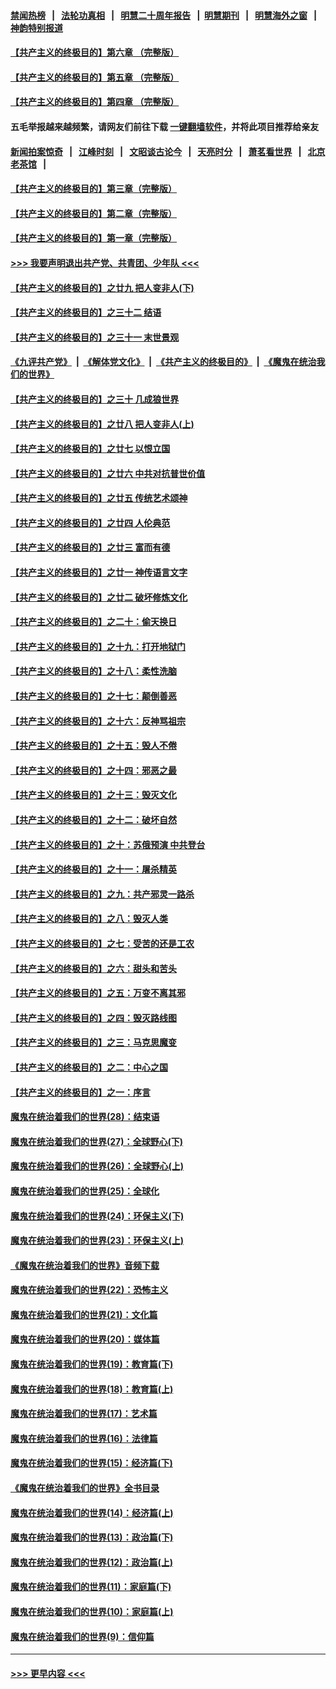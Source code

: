 #### [禁闻热榜](热点新闻.md?=0)  &nbsp;&nbsp;|&nbsp;&nbsp; [法轮功真相](https://github.com/gfw-breaker/truth/blob/master/README.md?=0) &nbsp;&nbsp;|&nbsp;&nbsp; [明慧二十周年报告](https://github.com/gfw-breaker/mh-reports/blob/master/README.md?=0) &nbsp;&nbsp;|&nbsp;&nbsp;[明慧期刊](https://github.com/gfw-breaker/mh-qikan) &nbsp;&nbsp;|&nbsp;&nbsp; [明慧海外之窗](https://github.com/gfw-breaker/mh-news/blob/master/README.md?=0) &nbsp;&nbsp;|&nbsp;&nbsp; [神韵特别报道](https://github.com/gfw-breaker/mh-news/blob/master/shenyun.md?=0)
#### [【共产主义的终极目的】第六章 （完整版）](../pages/nsc422/n11428913.md?t=02281002) 
#### [【共产主义的终极目的】第五章 （完整版）](../pages/nsc422/n11428912.md?t=02281002) 
#### [【共产主义的终极目的】第四章 （完整版）](../pages/nsc422/n11428907.md?t=02281002) 
#### 五毛举报越来越频繁，请网友们前往下载 [一键翻墙软件](https://github.com/gfw-breaker/ssr-accounts)，并将此项目推荐给亲友
#### [新闻拍案惊奇](https://github.com/gfw-breaker/banned-news/blob/master/pages/link4.md) &nbsp;&nbsp;|&nbsp;&nbsp; [江峰时刻](https://github.com/gfw-breaker/banned-news/blob/master/pages/link4.md) &nbsp;&nbsp;|&nbsp;&nbsp; [文昭谈古论今](https://github.com/gfw-breaker/banned-news/blob/master/pages/link4.md) &nbsp;&nbsp;|&nbsp;&nbsp; [天亮时分](https://github.com/gfw-breaker/banned-news/blob/master/pages/link4.md) &nbsp;&nbsp;|&nbsp;&nbsp; [萧茗看世界](https://github.com/gfw-breaker/banned-news/blob/master/pages/link4.md) &nbsp;&nbsp;|&nbsp;&nbsp; [北京老茶馆](https://github.com/gfw-breaker/banned-news/blob/master/pages/link4.md) &nbsp;&nbsp;|&nbsp;&nbsp; 
#### [【共产主义的终极目的】第三章（完整版）](../pages/nsc422/n11428848.md?t=02281002) 
#### [【共产主义的终极目的】第二章（完整版）](../pages/nsc422/n11428831.md?t=02281002) 
#### [【共产主义的终极目的】第一章（完整版）](../pages/nsc422/n11417651.md?t=02281002) 
#### [>>> 我要声明退出共产党、共青团、少年队 <<<](https://github.com/begood0513/goodnews/blob/master/quit/letter.md) 
#### [【共产主义的终极目的】之廿九 把人变非人(下)](../pages/nsc422/n11344140.md?t=02281002) 
#### [【共产主义的终极目的】之三十二 结语](../pages/nsc422/n11360535.md?t=02281002) 
#### [【共产主义的终极目的】之三十一 末世景观](../pages/nsc422/n11351129.md?t=02281002) 
#### [《九评共产党》](https://github.com/begood0513/9ping.md/blob/master/README.md) &nbsp;|&nbsp; [《解体党文化》](../../../../jtdwh.md/blob/master/README.md)  &nbsp;|&nbsp; [《共产主义的终极目的》](../../../../gczydzjmd.md/blob/master/README.md) &nbsp;|&nbsp; [《魔鬼在统治我们的世界》](../../../../mgztzwmdsj.md/blob/master/README.md) 
#### [【共产主义的终极目的】之三十 几成狼世界](../pages/nsc422/n11348280.md?t=02281002) 
#### [【共产主义的终极目的】之廿八 把人变非人(上)](../pages/nsc422/n11340492.md?t=02281002) 
#### [【共产主义的终极目的】之廿七 以恨立国](../pages/nsc422/n11336944.md?t=02281002) 
#### [【共产主义的终极目的】之廿六 中共对抗普世价值](../pages/nsc422/n11324785.md?t=02281002) 
#### [【共产主义的终极目的】之廿五 传统艺术颂神](../pages/nsc422/n11296396.md?t=02281002) 
#### [【共产主义的终极目的】之廿四 人伦典范](../pages/nsc422/n11296397.md?t=02281002) 
#### [【共产主义的终极目的】之廿三 富而有德](../pages/nsc422/n11283598.md?t=02281002) 
#### [【共产主义的终极目的】之廿一 神传语言文字](../pages/nsc422/n11263265.md?t=02281002) 
#### [【共产主义的终极目的】之廿二 破坏修炼文化](../pages/nsc422/n11245728.md?t=02281002) 
#### [【共产主义的终极目的】之二十：偷天换日](../pages/nsc422/n11238846.md?t=02281002) 
#### [【共产主义的终极目的】之十九：打开地狱门](../pages/nsc422/n11206376.md?t=02281002) 
#### [【共产主义的终极目的】之十八：柔性洗脑](../pages/nsc422/n11199994.md?t=02281002) 
#### [【共产主义的终极目的】之十七：颠倒善恶](../pages/nsc422/n11179782.md?t=02281002) 
#### [【共产主义的终极目的】之十六：反神骂祖宗](../pages/nsc422/n11166798.md?t=02281002) 
#### [【共产主义的终极目的】之十五：毁人不倦](../pages/nsc422/n11166792.md?t=02281002) 
#### [【共产主义的终极目的】之十四：邪恶之最](../pages/nsc422/n11150249.md?t=02281002) 
#### [【共产主义的终极目的】之十三：毁灭文化](../pages/nsc422/n11135227.md?t=02281002) 
#### [【共产主义的终极目的】之十二：破坏自然](../pages/nsc422/n11135214.md?t=02281002) 
#### [【共产主义的终极目的】之十：苏俄预演 中共登台](../pages/nsc422/n11118424.md?t=02281002) 
#### [【共产主义的终极目的】之十一：屠杀精英](../pages/nsc422/n11118442.md?t=02281002) 
#### [【共产主义的终极目的】之九：共产邪灵一路杀](../pages/nsc422/n11114139.md?t=02281002) 
#### [【共产主义的终极目的】之八：毁灭人类](../pages/nsc422/n11108503.md?t=02281002) 
#### [【共产主义的终极目的】之七：受苦的还是工农](../pages/nsc422/n11101809.md?t=02281002) 
#### [【共产主义的终极目的】之六：甜头和苦头](../pages/nsc422/n11096971.md?t=02281002) 
#### [【共产主义的终极目的】之五：万变不离其邪](../pages/nsc422/n11091285.md?t=02281002) 
#### [【共产主义的终极目的】之四：毁灭路线图](../pages/nsc422/n11086284.md?t=02281002) 
#### [【共产主义的终极目的】之三：马克思魔变](../pages/nsc422/n11061941.md?t=02281002) 
#### [【共产主义的终极目的】之二：中心之国](../pages/nsc422/n11047728.md?t=02281002) 
#### [【共产主义的终极目的】之一：序言](../pages/nsc422/n11086077.md?t=02281002) 
#### [魔鬼在统治着我们的世界(28)：结束语](../pages/nsc422/n10936246.md?t=02281002) 
#### [魔鬼在统治着我们的世界(27)：全球野心(下)](../pages/nsc422/n10928319.md?t=02281002) 
#### [魔鬼在统治着我们的世界(26)：全球野心(上)](../pages/nsc422/n10900318.md?t=02281002) 
#### [魔鬼在统治着我们的世界(25)：全球化](../pages/nsc422/n10788205.md?t=02281002) 
#### [魔鬼在统治着我们的世界(24)：环保主义(下)](../pages/nsc422/n10695307.md?t=02281002) 
#### [魔鬼在统治着我们的世界(23)：环保主义(上)](../pages/nsc422/n10688613.md?t=02281002) 
#### [《魔鬼在统治着我们的世界》音频下载](../pages/nsc422/n10635553.md?t=02281002) 
#### [魔鬼在统治着我们的世界(22)：恐怖主义](../pages/nsc422/n10614727.md?t=02281002) 
#### [魔鬼在统治着我们的世界(21)：文化篇](../pages/nsc422/n10597706.md?t=02281002) 
#### [魔鬼在统治着我们的世界(20)：媒体篇](../pages/nsc422/n10586579.md?t=02281002) 
#### [魔鬼在统治着我们的世界(19)：教育篇(下)](../pages/nsc422/n10564808.md?t=02281002) 
#### [魔鬼在统治着我们的世界(18)：教育篇(上)](../pages/nsc422/n10526970.md?t=02281002) 
#### [魔鬼在统治着我们的世界(17)：艺术篇](../pages/nsc422/n10499093.md?t=02281002) 
#### [魔鬼在统治着我们的世界(16)：法律篇](../pages/nsc422/n10485969.md?t=02281002) 
#### [魔鬼在统治着我们的世界(15)：经济篇(下)](../pages/nsc422/n10469975.md?t=02281002) 
#### [《魔鬼在统治着我们的世界》全书目录](../pages/nsc422/n10464261.md?t=02281002) 
#### [魔鬼在统治着我们的世界(14)：经济篇(上)](../pages/nsc422/n10457370.md?t=02281002) 
#### [魔鬼在统治着我们的世界(13)：政治篇(下)](../pages/nsc422/n10448270.md?t=02281002) 
#### [魔鬼在统治着我们的世界(12)：政治篇(上)](../pages/nsc422/n10444576.md?t=02281002) 
#### [魔鬼在统治着我们的世界(11)：家庭篇(下)](../pages/nsc422/n10440961.md?t=02281002) 
#### [魔鬼在统治着我们的世界(10)：家庭篇(上)](../pages/nsc422/n10435448.md?t=02281002) 
#### [魔鬼在统治着我们的世界(9)：信仰篇](../pages/nsc422/n10432159.md?t=02281002) 

----
#### [ >>> 更早内容 <<< ](../indexes/nsc422-earlier.md)
